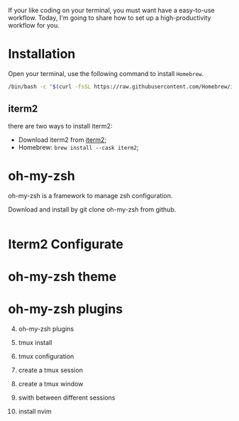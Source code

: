 If your like coding on your terminal, you must want have a easy-to-use workflow. Today, I'm going to share how to set up a high-productivity workflow for you.

# Installation

Open your terminal, use the following command to install `Homebrew`.

```bash
/bin/bash -c "$(curl -fsSL https://raw.githubusercontent.com/Homebrew/install/HEAD/install.sh)"`
```

## iterm2

there are two ways to install iterm2:

- Download iterm2 from [iterm2](https://iterm2.com/);
- Homebrew: `brew install --cask iterm2`;

# oh-my-zsh

oh-my-zsh is a framework to manage zsh configuration.

Download and install by git clone oh-my-zsh from github.

```bash

```

# Iterm2 Configurate

# oh-my-zsh theme

# oh-my-zsh plugins


4. oh-my-zsh plugins

5. tmux install

6. tmux configuration

7. create a tmux session

8. create a tmux window

9. swith between different sessions

10. install nvim

